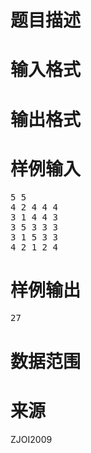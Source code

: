 

# 题目描述



# 输入格式



# 输出格式



# 样例输入


<pre>5 5
4 2 4 4 4
3 1 4 4 3
3 5 3 3 3
3 1 5 3 3
4 2 1 2 4
</pre>

# 样例输出


<pre>27
</pre>

# 数据范围



# 来源


<p>
ZJOI2009
</p>
